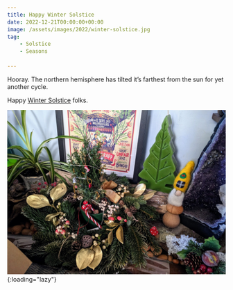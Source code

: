 ```yaml
---
title: Happy Winter Solstice
date: 2022-12-21T00:00:00+00:00
image: /assets/images/2022/winter-solstice.jpg
tag: 
    - Solstice
    - Seasons

---
```


Hooray. The northern hemisphere has tilted it’s farthest from the sun for yet another cycle.

Happy [Winter Solstice](https://en.wikipedia.org/wiki/Winter_solstice) folks.

![Solstice Decoration](/assets/images/2022/winter-solstice.jpg "Festive decoration sitting on a fire mantle."){:loading="lazy"}
